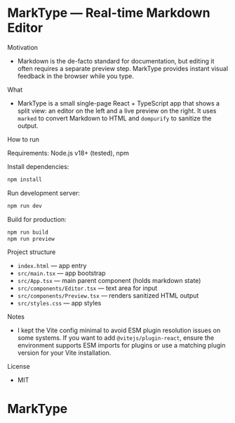 # MarkType — Real-time Markdown Editor

Motivation

- Markdown is the de-facto standard for documentation, but editing it often requires a separate preview step. MarkType provides instant visual feedback in the browser while you type.

What

- MarkType is a small single-page React + TypeScript app that shows a split view: an editor on the left and a live preview on the right. It uses `marked` to convert Markdown to HTML and `dompurify` to sanitize the output.

How to run

Requirements: Node.js v18+ (tested), npm

Install dependencies:

```powershell
npm install
```

Run development server:

```powershell
npm run dev
```

Build for production:

```powershell
npm run build
npm run preview
```

Project structure

- `index.html` — app entry
- `src/main.tsx` — app bootstrap
- `src/App.tsx` — main parent component (holds markdown state)
- `src/components/Editor.tsx` — text area for input
- `src/components/Preview.tsx` — renders sanitized HTML output
- `src/styles.css` — app styles

Notes

- I kept the Vite config minimal to avoid ESM plugin resolution issues on some systems. If you want to add `@vitejs/plugin-react`, ensure the environment supports ESM imports for plugins or use a matching plugin version for your Vite installation.

License

- MIT

# MarkType
